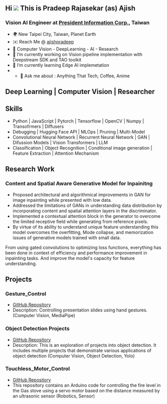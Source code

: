 ## Hi ![](https://user-images.githubusercontent.com/18350557/176309783-0785949b-9127-417c-8b55-ab5a4333674e.gif) This is Pradeep Rajasekar (as) Ajish
### Vision AI Engineer at [President Information Corp.](https://www.pic.net.tw/), Taiwan

* 🌍 New Taipei City, Taiwan, Planet Earth
* ✉️ Reach Me @ [ajishpradeep](https://www.linkedin.com/in/ajishpradeep/)
* 🔭 Computer Vision - DeepLearning - AI - Research
* 🔭 I’m currently working on Vision pipeline implementation with Deepstream SDK and TAO toolkit 
* 🌱 I’m currently learning Edge AI implemetation
* * 💬 Ask me about : Anything That Tech, Coffee, Anime
  
## Deep Learning | Computer Vision | Researcher
## Skills
- Python | JavaScript | Pytorch | Tensorflow | OpenCV | Numpy | Transofrmers | Diffusers 
- Debugging | Hugging Face API | MLOps | Pruning | Multi-Model
- Convolutional  Neural Network | Recurrent Neural Network | GAN | Difussion Models | Vision Transformers | LLM 
- Classification | Object Recognition | Conditional image generation | Feature Extraction | Attention Mechanism

## Research Work
### Content and Spatial Aware Generative Model for Inpainitng
- Proposed architectural and algorithmical improvements in GAN for image inpainting while presented with low data.
- Addressed the limitations of GANs in understanding data distribution by incorporating content and spatial attention layers in the discriminator.
- Implemented a contextual attention block in the generator to overcome the limited receptive field while generating from reference pixels.
- By virtue of its ability to understand unique feature understanding this model overcomes the overfitting, Mode collapse, and memorization issues of generative models trained with small data.

From using gated convolutions to optimizing loss functions, everything has been done in context of efficiency and performance improvement in inpainting tasks. And improve the model's capacity for feature understanding.

## Projects

### Gesture_Control

- [GitHub Repository](https://github.com/Ajishpradeep/GestureControl)
- Description: Controlling presentation slides using hand gestures. (Computer Vision, MediaPipe)

### Object Detection Projects

- [GitHub Repository](https://github.com/Ajishpradeep/Object_Detection_YoloV8)
- Description:  This is an exploration of projects into object detection. It includes multiple projects that demonstrate various applications of object detection (Computer Vision, Object Detection, Yolo)

### Touchless_Motor_Control

- [GitHub Repository](https://github.com/Ajishpradeep/Touchless_Motor_Control)
- This repository contains an Arduino code for controlling the fire level in the Gas stove using a servo motor based on the distance measured by an ultrasonic sensor (Robotics, Sensor)


<!--
**Ajishpradeep/Ajishpradeep** is a ✨ _special_ ✨ repository because its `README.md` (this file) appears on your GitHub profile.

Here are some ideas to get you started:

- 🔭 I’m currently working on ...
- 🌱 I’m currently learning ...
- 👯 I’m looking to collaborate on ...
- 🤔 I’m looking for help with ...
- 💬 Ask me about ...
- 📫 How to reach me: ...
- 😄 Pronouns: ...
- ⚡ Fun fact: ...
-->
